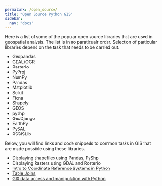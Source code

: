 ```yaml
---
permalink: /open_source/
title: "Open Source Python GIS"
sidebar:
  nav: "docs" 
---
```




Here is a list of some of the popular open source libraries that are used in geospatial analysis. The list is in no paraticualr order. Selection of particular libraries depend on the task that needs to be carried out.   


* Geopandas
* GDAL/OGR
* Rasterio
* PyProj
* NumPy
* Pandas
* Matplotlib
* Scikit
* Fiona 
* Shapely
* GEOS
* pyshp
* GeoDjango 
* EarthPy
* PySAL 
* RSGISLib


Below, you will find links and code snippeds to common tasks in GIS that are made possible using these libraries.  
<ul>
<li> Displaying shapefiles using Pandas, PyShp  </li>
<li> Displaying Rasters using GDAL and Rosterio </li>
<li> <a href = "https://www.earthdatascience.org/courses/use-data-open-source-python/intro-vector-data-python/spatial-data-vector-shapefiles/intro-to-coordinate-reference-systems-python/">Intro to Coordinate Reference Systems in Python </a> </li>
<li> <a href = "https://www.dataquest.io/blog/pandas-concatenation-tutorial/">Table Joins </a>  </li>
<li> <a href = "https://www.e-education.psu.edu/geog485/node/253">GIS data access and manipulation with Python </a></li>

</ul>
